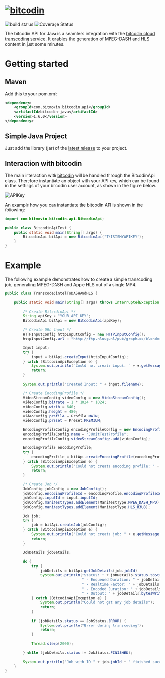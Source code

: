 # [![bitcodin](http://www.bitcodin.com/wp-content/uploads/2014/10/bitcodin-small.gif)](http://www.bitcodin.com)
[![build status](https://travis-ci.org/bitmovin/bitcodin-java.svg)](https://travis-ci.org/bitmovin/bitcodin-java) 
[![Coverage Status](https://coveralls.io/repos/bitmovin/bitcodin-java/badge.svg?branch=master)](https://coveralls.io/r/bitmovin/bitcodin-java?branch=master)

The bitcodin API for Java is a seamless integration with the [bitcodin cloud transcoding service](http://www.bitcodin.com). It enables the generation of MPEG-DASH and HLS content in just some minutes.

# Getting started
## Maven
Add this to your pom.xml:
```xml
<dependency>
    <groupId>com.bitmovin.bitcodin.api</groupId>
    <artifactId>bitcodin-java</artifactId>
    <version>1.6.0</version>
</dependency>
```
## Simple Java Project
Just add the library (jar) of the [latest release](https://github.com/bitmovin/bitcodin-java/releases) to your project.
## Interaction with bitcodin
The main interaction with [bitcodin](http://www.bitcodin.com) will be handled through the BitcodinApi class. Therefore instantiate an object with your API key, which can be found in the settings of your bitcodin user account, as shown in the figure below.

![APIKey](http://www.bitcodin.com/wp-content/uploads/2015/06/api_key.png)

An example how you can instantiate the bitcodin API is shown in the following:

```java
import com.bitmovin.bitcodin.api.BitcodinApi;

public class BitcodinApiTest {
    public static void main(String[] args) {
        BitcodinApi bitApi = new BitcodinApi("THISISMYAPIKEY");
    }
}
```
# Example
The following example demonstrates how to create a simple transcoding job, generating MPEG-DASH and Apple HLS out of a single MP4.
```java
public class TranscodeSintelToDASHAndHLS {

    public static void main(String[] args) throws InterruptedException {
        
        /* Create BitcodinApi */
        String apiKey = "YOUR_API_KEY";
        BitcodinApi bitApi = new BitcodinApi(apiKey);
        
        /* Create URL Input */
        HTTPInputConfig httpInputConfig = new HTTPInputConfig();
        httpInputConfig.url = "http://ftp.nluug.nl/pub/graphics/blender/demo/movies/Sintel.2010.720p.mkv";

        Input input;
        try {
            input = bitApi.createInput(httpInputConfig);
        } catch (BitcodinApiException e) {
            System.out.println("Could not create input: " + e.getMessage());
            return;
        }
        
        System.out.println("Created Input: " + input.filename);
        
        /* Create EncodingProfile */
        VideoStreamConfig videoConfig = new VideoStreamConfig();
        videoConfig.bitrate = 1 * 1024 * 1024;
        videoConfig.width = 640;
        videoConfig.height = 480;
        videoConfig.profile = Profile.MAIN;
        videoConfig.preset = Preset.PREMIUM;

        EncodingProfileConfig encodingProfileConfig = new EncodingProfileConfig();
        encodingProfileConfig.name = "JUnitTestProfile";
        encodingProfileConfig.videoStreamConfigs.add(videoConfig);
        
        EncodingProfile encodingProfile;
        try {
            encodingProfile = bitApi.createEncodingProfile(encodingProfileConfig);
        } catch (BitcodinApiException e) {
            System.out.println("Could not create encoding profile: " + e.getMessage());
            return;
        }
        
        /* Create Job */
        JobConfig jobConfig = new JobConfig();
        jobConfig.encodingProfileId = encodingProfile.encodingProfileId;
        jobConfig.inputId = input.inputId;
        jobConfig.manifestTypes.addElement(ManifestType.MPEG_DASH_MPD);
        jobConfig.manifestTypes.addElement(ManifestType.HLS_M3U8);

        Job job;
        try {
            job = bitApi.createJob(jobConfig);
        } catch (BitcodinApiException e) {
            System.out.println("Could not create job: " + e.getMessage());
            return;
        }
        
        JobDetails jobDetails;
        
        do {
            try {
                jobDetails = bitApi.getJobDetails(job.jobId);
                System.out.println("Status: " + jobDetails.status.toString() +
                                   " - Enqueued Duration: " + jobDetails.enqueueDuration + "s" +
                                   " - Realtime Factor: " + jobDetails.realtimeFactor +
                                   " - Encoded Duration: " + jobDetails.encodedDuration + "s" +
                                   " - Output: " + jobDetails.bytesWritten/1024/1024 + "MB");
            } catch (BitcodinApiException e) {
                System.out.println("Could not get any job details");
                return;
            }
            
            if (jobDetails.status == JobStatus.ERROR) {
                System.out.println("Error during transcoding");
                return;
            }
            
            Thread.sleep(2000);
            
        } while (jobDetails.status != JobStatus.FINISHED);
        
        System.out.println("Job with ID " + job.jobId + " finished successfully!");
    }
}
```

